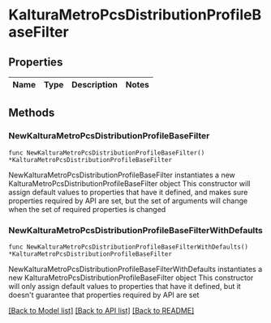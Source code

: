 # KalturaMetroPcsDistributionProfileBaseFilter

## Properties

Name | Type | Description | Notes
------------ | ------------- | ------------- | -------------

## Methods

### NewKalturaMetroPcsDistributionProfileBaseFilter

`func NewKalturaMetroPcsDistributionProfileBaseFilter() *KalturaMetroPcsDistributionProfileBaseFilter`

NewKalturaMetroPcsDistributionProfileBaseFilter instantiates a new KalturaMetroPcsDistributionProfileBaseFilter object
This constructor will assign default values to properties that have it defined,
and makes sure properties required by API are set, but the set of arguments
will change when the set of required properties is changed

### NewKalturaMetroPcsDistributionProfileBaseFilterWithDefaults

`func NewKalturaMetroPcsDistributionProfileBaseFilterWithDefaults() *KalturaMetroPcsDistributionProfileBaseFilter`

NewKalturaMetroPcsDistributionProfileBaseFilterWithDefaults instantiates a new KalturaMetroPcsDistributionProfileBaseFilter object
This constructor will only assign default values to properties that have it defined,
but it doesn't guarantee that properties required by API are set


[[Back to Model list]](../README.md#documentation-for-models) [[Back to API list]](../README.md#documentation-for-api-endpoints) [[Back to README]](../README.md)


